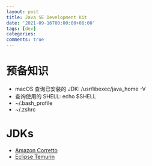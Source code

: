 ```yaml
---
layout: post
title: Java SE Development Kit
date: '2021-09-16T00:00:00+08:00'
tags: [dev]
categories: 
comments: true
---
```

# 预备知识 #
- macOS 查询已安装的 JDK: /usr/libexec/java_home -V
- 查询使用的 SHELL: echo $SHELL
- ~/.bash_profile
- ~/.zshrc

# JDKs #
- [Amazon Corretto](https://aws.amazon.com/corretto/)
- [Eclipse Temurin](https://projects.eclipse.org/projects/adoptium.temurin)